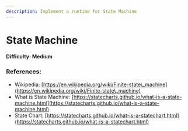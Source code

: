 ```yaml
---
description: Implement a runtime for State Machine
---
```


# State Machine

#### Difficulty: Medium

### References:

* Wikipedia: [https://en.wikipedia.org/wiki/Finite-state\_machine](https://en.wikipedia.org/wiki/Finite-state\_machine)
* What is State Machine: [https://statecharts.github.io/what-is-a-state-machine.html](https://statecharts.github.io/what-is-a-state-machine.html)
* State Chart: [https://statecharts.github.io/what-is-a-statechart.html](https://statecharts.github.io/what-is-a-statechart.html)

